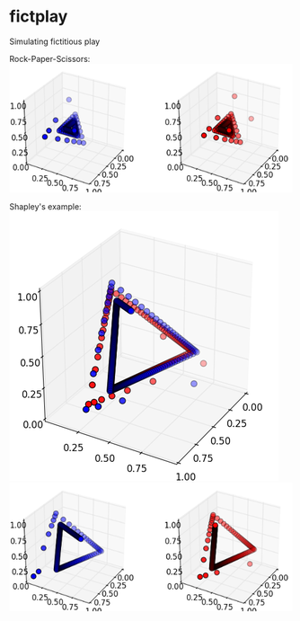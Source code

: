 fictplay
========

Simulating fictitious play

Rock-Paper-Scissors:
![Rock-Paper-Scissors](fictplay_RPS_mult.png)

Shapley's example:
![Shapley's example](fictplay_shapley.png)
![Shapley's example](fictplay_shapley_mult.png)
